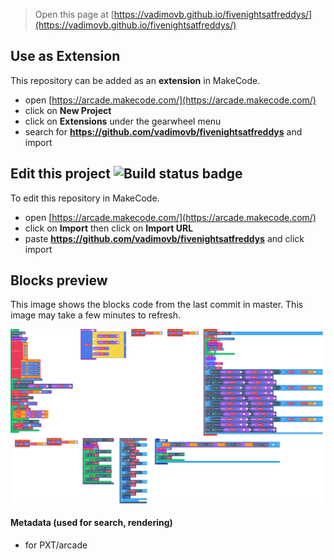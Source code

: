  


> Open this page at [https://vadimovb.github.io/fivenightsatfreddys/](https://vadimovb.github.io/fivenightsatfreddys/)

## Use as Extension

This repository can be added as an **extension** in MakeCode.

* open [https://arcade.makecode.com/](https://arcade.makecode.com/)
* click on **New Project**
* click on **Extensions** under the gearwheel menu
* search for **https://github.com/vadimovb/fivenightsatfreddys** and import

## Edit this project ![Build status badge](https://github.com/vadimovb/fivenightsatfreddys/workflows/MakeCode/badge.svg)

To edit this repository in MakeCode.

* open [https://arcade.makecode.com/](https://arcade.makecode.com/)
* click on **Import** then click on **Import URL**
* paste **https://github.com/vadimovb/fivenightsatfreddys** and click import

## Blocks preview

This image shows the blocks code from the last commit in master.
This image may take a few minutes to refresh.

![A rendered view of the blocks](https://github.com/vadimovb/fivenightsatfreddys/raw/master/.github/makecode/blocks.png)

#### Metadata (used for search, rendering)

* for PXT/arcade
<script src="https://makecode.com/gh-pages-embed.js"></script><script>makeCodeRender("{{ site.makecode.home_url }}", "{{ site.github.owner_name }}/{{ site.github.repository_name }}");</script>
